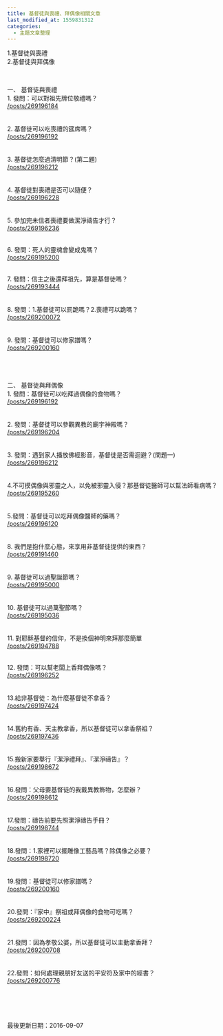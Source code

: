 ```yaml
---
title: 基督徒與喪禮、拜偶像相關文章
last_modified_at: 1559831312
categories:
  - 主題文章整理
---
```


<p>1.基督徒與喪禮<br>
2.基督徒與拜偶像</p>

<p>&nbsp;</p>

<p><!--more-->一、 基督徒與喪禮<br>
1. 發問：可以對祖先牌位敬禮嗎？<br>
<a href="/posts/269196184">/posts/269196184</a><br>
<br>
<br>
2. 基督徒可以吃喪禮的筵席嗎？<br>
<a href="/posts/269196192">/posts/269196192</a><br>
<br>
<br>
3. 基督徒怎麼過清明節？(第二題)<br>
<a href="/posts/269196212">/posts/269196212</a><br>
<br>
<br>
4. 基督徒對喪禮是否可以隨便？<br>
<a href="/posts/269196228">/posts/269196228</a><br>
<br>
<br>
5. 參加完未信者喪禮要做潔淨禱告才行？<br>
<a href="/posts/269196236">/posts/269196236</a><br>
&nbsp;</p>

<p>6. 發問：死人的靈魂會變成鬼嗎？<br>
<a href="/posts/269195200">/posts/269195200</a><br>
&nbsp;</p>

<p>7. 發問：信主之後還拜祖先，算是基督徒嗎？<br>
<a href="/posts/269193444">/posts/269193444</a><br>
<br>
<br>
8. 發問：1.基督徒可以罰跪嗎？2.喪禮可以跪嗎？<br>
<a href="/posts/269200072">/posts/269200072</a><br>
<br>
<br>
9. 發問：基督徒可以修家譜嗎？<br>
<a href="/posts/269200160">/posts/269200160</a><br>
<br>
<br>
<br>
<br>
二、 基督徒與拜偶像<br>
1. 發問：基督徒可以吃拜過偶像的食物嗎？<br>
<a href="/posts/269196192">/posts/269196192</a><br>
<br>
<br>
2. 發問：基督徒可以參觀異教的廟宇神殿嗎？<br>
<a href="/posts/269196204">/posts/269196204</a><br>
<br>
<br>
3. 發問：遇到家人播放佛經影音，基督徒是否需迴避？(問題一)<br>
<a href="/posts/269196212">/posts/269196212</a><br>
<br>
<br>
4.不可摸偶像與邪靈之人，以免被邪靈入侵？那基督徒醫師可以幫法師看病嗎？<br>
<a href="/posts/269195260">/posts/269195260</a><br>
<br>
<br>
5.發問：基督徒可以吃拜偶像醫師的藥嗎？<br>
<a href="/posts/269196120">/posts/269196120</a><br>
<br>
<br>
8. 我們是抱什麼心態，來享用非基督徒提供的東西？<br>
<a href="/posts/269191460">/posts/269191460</a><br>
<br>
<br>
9. 基督徒可以過聖誕節嗎？<br>
<a href="/posts/269195000">/posts/269195000</a><br>
<br>
<br>
10. 基督徒可以過萬聖節嗎？<br>
<a href="/posts/269195036">/posts/269195036</a><br>
<br>
<br>
11. 對耶穌基督的信仰，不是換個神明來拜那麼簡單<br>
<a href="/posts/269194788">/posts/269194788</a><br>
&nbsp;</p>

<p>12. 發問：可以幫老闆上香拜偶像嗎？<br>
<a href="/posts/269196252">/posts/269196252</a><br>
<br>
<br>
13.給非基督徒：為什麼基督徒不拿香？<br>
<a href="/posts/269197424">/posts/269197424</a><br>
<br>
<br>
14.舊約有香、天主教拿香，所以基督徒可以拿香祭祖？<br>
<a href="/posts/269197436">/posts/269197436</a><br>
<br>
<br>
15.搬新家要舉行『潔淨禮拜』、『潔淨禱告』？<br>
<a href="/posts/269198672">/posts/269198672</a><br>
<br>
<br>
16.發問：父母要基督徒的我戴異教飾物，怎麼辦？<br>
<a href="/posts/269198612">/posts/269198612</a><br>
<br>
<br>
17.發問：禱告前要先照潔淨禱告手冊？<br>
<a href="/posts/269198744">/posts/269198744</a><br>
<br>
<br>
18.發問：1.家裡可以擺雕像工藝品嗎？除偶像之必要？<br>
<a href="/posts/269198720">/posts/269198720</a><br>
<br>
<br>
19.發問：基督徒可以修家譜嗎？<br>
<a href="/posts/269200160">/posts/269200160</a><br>
<br>
<br>
20.發問：『家中』祭祖或拜偶像的食物可吃嗎？<br>
<a href="/posts/269200224">/posts/269200224</a><br>
<br>
<br>
21.發問：因為孝敬公婆，所以基督徒可以主動拿香拜？<br>
<a href="/posts/269200708">/posts/269200708</a><br>
<br>
<br>
22.發問：如何處理親朋好友送的平安符及家中的經書？<br>
<a href="/posts/269200776">/posts/269200776</a><br>
<br>
<br>
<br>
<br>
<br>
最後更新日期：2016-09-07</p>

